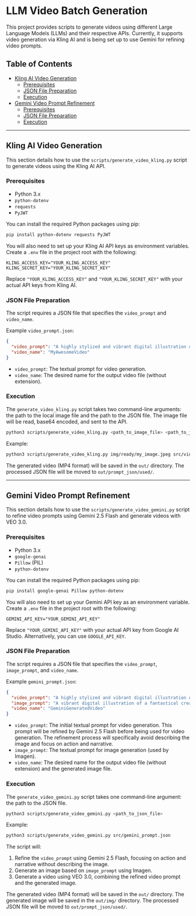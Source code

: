 # LLM Video Batch Generation

This project provides scripts to generate videos using different Large Language Models (LLMs) and their respective APIs. Currently, it supports video generation via Kling AI and is being set up to use Gemini for refining video prompts.

## Table of Contents
- [Kling AI Video Generation](#kling-ai-video-generation)
  - [Prerequisites](#prerequisites)
  - [JSON File Preparation](#json-file-preparation)
  - [Execution](#execution)
- [Gemini Video Prompt Refinement](#gemini-video-prompt-refinement)
  - [Prerequisites](#prerequisites-1)
  - [JSON File Preparation](#json-file-preparation-1)
  - [Execution](#execution-1)

---

## Kling AI Video Generation

This section details how to use the `scripts/generate_video_kling.py` script to generate videos using the Kling AI API.

### Prerequisites
- Python 3.x
- `python-dotenv`
- `requests`
- `PyJWT`

You can install the required Python packages using pip:
```bash
pip install python-dotenv requests PyJWT
```

You will also need to set up your Kling AI API keys as environment variables. Create a `.env` file in the project root with the following:
```
KLING_ACCESS_KEY="YOUR_KLING_ACCESS_KEY"
KLING_SECRET_KEY="YOUR_KLING_SECRET_KEY"
```
Replace `"YOUR_KLING_ACCESS_KEY"` and `"YOUR_KLING_SECRET_KEY"` with your actual API keys from Kling AI.

### JSON File Preparation
The script requires a JSON file that specifies the `video_prompt` and `video_name`.

Example `video_prompt.json`:
```json
{
  "video_prompt": "A highly stylized and vibrant digital illustration of a young woman's face in a tight close-up. Fantastical, ethereal, and psychedelic, her face and long, flowing hair are a luminous canvas of vibrant neon and pastel blues, purples, yellows, oranges, pinks, and teals, adorned with iridescent flecks, glitter, and cosmic dust creating a glowing texture. She has large bright blue eyes with exaggerated dark lashes and full brows, and striking, glossy fiery red lips slightly parted. The background is a dark, dreamlike starry night sky with glittering celestial elements. An otherworldly beauty infused with cosmic energy.",
  "video_name": "MyAwesomeVideo"
}
```
- `video_prompt`: The textual prompt for video generation.
- `video_name`: The desired name for the output video file (without extension).

### Execution
The `generate_video_kling.py` script takes two command-line arguments: the path to the local image file and the path to the JSON file. The image file will be read, base64 encoded, and sent to the API.

```bash
python3 scripts/generate_video_kling.py <path_to_image_file> <path_to_json_file>
```
Example:
```bash
python3 scripts/generate_video_kling.py img/ready/my_image.jpeg src/video_prompt.json
```
The generated video (MP4 format) will be saved in the `out/` directory. The processed JSON file will be moved to `out/prompt_json/used/`.

---

## Gemini Video Prompt Refinement

This section details how to use the `scripts/generate_video_gemini.py` script to refine video prompts using Gemini 2.5 Flash and generate videos with VEO 3.0.

### Prerequisites
- Python 3.x
- `google-genai`
- `Pillow` (PIL)
- `python-dotenv`

You can install the required Python packages using pip:
```bash
pip install google-genai Pillow python-dotenv
```

You will also need to set up your Gemini API key as an environment variable. Create a `.env` file in the project root with the following:
```
GEMINI_API_KEY="YOUR_GEMINI_API_KEY"
```
Replace `"YOUR_GEMINI_API_KEY"` with your actual API key from Google AI Studio. Alternatively, you can use `GOOGLE_API_KEY`.

### JSON File Preparation
The script requires a JSON file that specifies the `video_prompt`, `image_prompt`, and `video_name`.

Example `gemini_prompt.json`:
```json
{
  "video_prompt": "A highly stylized and vibrant digital illustration of a young woman's face in a tight close-up. Fantastical, ethereal, and psychedelic, her face and long, flowing hair are a luminous canvas of vibrant neon and pastel blues, purples, yellows, oranges, pinks, and teals, adorned with iridescent flecks, glitter, and cosmic dust creating a glowing texture. She has large bright blue eyes with exaggerated dark lashes and full brows, and striking, glossy fiery red lips slightly parted. The background is a dark, dreamlike starry night sky with glittering celestial elements. An otherworldly beauty infused with cosmic energy.",
  "image_prompt": "A vibrant digital illustration of a fantastical creature.",
  "video_name": "GeminiGeneratedVideo"
}
```
- `video_prompt`: The initial textual prompt for video generation. This prompt will be refined by Gemini 2.5 Flash before being used for video generation. The refinement process will specifically avoid describing the image and focus on action and narrative.
- `image_prompt`: The textual prompt for image generation (used by Imagen).
- `video_name`: The desired name for the output video file (without extension) and the generated image file.

### Execution
The `generate_video_gemini.py` script takes one command-line argument: the path to the JSON file.

```bash
python3 scripts/generate_video_gemini.py <path_to_json_file>
```
Example:
```bash
python3 scripts/generate_video_gemini.py src/gemini_prompt.json
```
The script will:
1. Refine the `video_prompt` using Gemini 2.5 Flash, focusing on action and narrative without describing the image.
2. Generate an image based on `image_prompt` using Imagen.
3. Generate a video using VEO 3.0, combining the refined video prompt and the generated image.

The generated video (MP4 format) will be saved in the `out/` directory. The generated image will be saved in the `out/img/` directory. The processed JSON file will be moved to `out/prompt_json/used/`.
